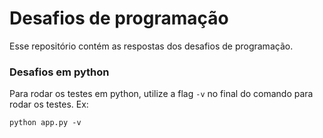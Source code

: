# Desafios de programação

Esse repositório contém as respostas dos desafios de programação.

### Desafios em python

Para rodar os testes em python, utilize a flag `-v` no final do comando para rodar os testes.
Ex:
```shell
python app.py -v
```